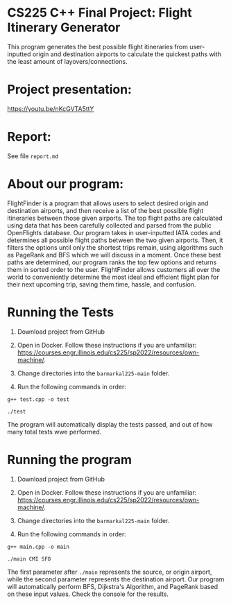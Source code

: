 # CS225 C++ Final Project: Flight Itinerary Generator
This program generates the best possible flight itineraries from user-inputted origin and destination airports to calculate the quickest paths with the least amount of layovers/connections.

# Project presentation:

https://youtu.be/nKcGVTA5ttY

# Report:

See file `report.md`

# About our program:

FlightFinder is a program that allows users to select desired origin and destination airports, and then receive a list of the best possible flight itineraries between those given airports. The top flight paths are calculated using data that has been carefully collected and parsed from the public OpenFlights database. Our program takes in user-inputted IATA codes and determines all possible flight paths between the two given airports. Then, it filters the options until only the shortest trips remain, using algorithms such as PageRank and BFS which we will discuss in a moment. Once these best paths are determined, our program ranks the top few options and returns them in sorted order to the user. FlightFinder allows customers all over the world to conveniently determine the most ideal and efficient flight plan for their next upcoming trip, saving them time, hassle, and confusion.

# Running the Tests

1. Download project from GitHub

2. Open in Docker. Follow these instructions if you are unfamiliar: https://courses.engr.illinois.edu/cs225/sp2022/resources/own-machine/.

3. Change directories into the `barmarkal225-main` folder.

4. Run the following commands in order:

  `g++ test.cpp -o test`
  
  `./test`
  
The program will automatically display the tests passed, and out of how many total tests wwe performed.


# Running the program

1. Download project from GitHub

2. Open in Docker. Follow these instructions if you are unfamiliar: https://courses.engr.illinois.edu/cs225/sp2022/resources/own-machine/.

3. Change directories into the `barmarkal225-main` folder.

4. Run the following commands in order:

  `g++ main.cpp -o main`
  
  `./main CMI SFO`
  
The first parameter after `./main` represents the source, or origin airport, while the second parameter represents the destination airport. Our program will automatically perform BFS, Dijkstra's Algorithm, and PageRank based on these input values. Check the console for the results.

